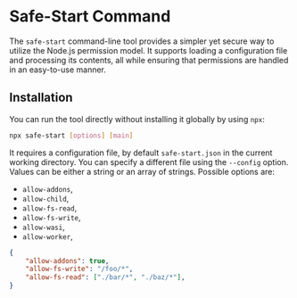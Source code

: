 # Safe-Start Command

The `safe-start` command-line tool provides a simpler yet secure way to utilize the Node.js permission model.
It supports loading a configuration file and processing its contents, all while ensuring that permissions are handled in an easy-to-use manner.

## Installation

You can run the tool directly without installing it globally by using `npx`:

```sh
npx safe-start [options] [main]
```

It requires a configuration file, by default `safe-start.json` in the current working directory.
You can specify a different file using the `--config` option.
Values can be either a string or an array of strings.
Possible options are:

- `allow-addons`,
- `allow-child`,
- `allow-fs-read`,
- `allow-fs-write`,
- `allow-wasi`,
- `allow-worker`,

```json
{
    "allow-addons": true,
    "allow-fs-write": "/foo/*",
    "allow-fs-read": ["./bar/*", "./baz/*"],
}
```
